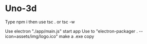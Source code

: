 # Uno-3d

Type npm i 
then use tsc . or tsc -w

Use electron "./app/main.js" start app
Use to  "electron-packager . --icon=assets/img/logo.ico" make a .exe copy
